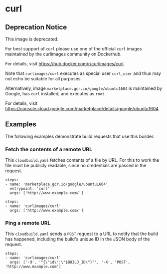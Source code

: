 # curl

## Deprecation Notice

This image is deprecated.

For best support of `curl` please use one of the official `curl` images
maintained by the curlimages community on Dockerhub.

For details, visit https://hub.docker.com/r/curlimages/curl.

Note that `curlimages/curl` executes as special user `curl_user` and thus may
not echo be suitable for all purposes.

Alternatively, image `marketplace.gcr.io/google/ubuntu1604` is maintained by
Google, has `curl` installed, and executes as `root`.

For details, visit https://console.cloud.google.com/marketplace/details/google/ubuntu1604

## Examples

The following examples demonstrate build requests that use this builder.

### Fetch the contents of a remote URL

This `cloudbuild.yaml` fetches contents of a file by URL. For this to work the
file must be publicly readable, since no credentials are passed in the request.

```
steps:
- name: 'marketplace.gcr.io/google/ubuntu1604'
  entrypoint: 'curl'
  args: ['http://www.example.com/']
```

```
steps:
- name: 'curlimages/curl'
  args: ['http://www.example.com/']
```

### Ping a remote URL

This `cloudbuild.yaml` sends a `POST` request to a URL to notify that the build
has happened, including the build's unique ID in the JSON body of the request.

```
steps:
- name: 'curlimages/curl'
  args: ['-d', '"{\"id\":\"$BUILD_ID\"}"', '-X', 'POST', 'http://www.example.com']
```
